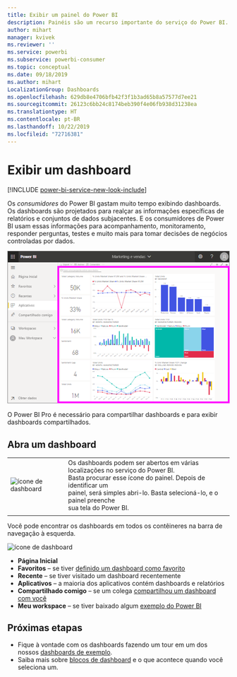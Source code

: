 ```yaml
---
title: Exibir um painel do Power BI
description: Painéis são um recurso importante do serviço do Power BI. Saiba como abrir e exibir um painel.
author: mihart
manager: kvivek
ms.reviewer: ''
ms.service: powerbi
ms.subservice: powerbi-consumer
ms.topic: conceptual
ms.date: 09/18/2019
ms.author: mihart
LocalizationGroup: Dashboards
ms.openlocfilehash: 629db8e4706bfb42f3f1b3ad65b8a57577d7ee21
ms.sourcegitcommit: 26123c6bb24c8174beb390f4e06fb938d31238ea
ms.translationtype: HT
ms.contentlocale: pt-BR
ms.lasthandoff: 10/22/2019
ms.locfileid: "72716381"
---
```

# <a name="view-a-dashboard"></a>Exibir um dashboard

[!INCLUDE [power-bi-service-new-look-include](../includes/power-bi-service-new-look-include.md)]

Os *consumidores* do Power BI gastam muito tempo exibindo dashboards. Os dashboards são projetados para realçar as informações específicas de relatórios e conjuntos de dados subjacentes. E os consumidores de Power BI usam essas informações para acompanhamento, monitoramento, responder perguntas, testes e muito mais para tomar decisões de negócios controladas por dados.

![dashboard](media/end-user-dashboard-open/power-bi-new-dash-new.png)


O Power BI Pro é necessário para compartilhar dashboards e para exibir dashboards compartilhados.

## <a name="open-a-dashboard"></a>Abra um dashboard



|              |         |
|------------|--------------------------------|
|![ícone de dashboard](media/end-user-dashboard-open/power-bi-dashboard-icon.png)      |Os dashboards podem ser abertos em várias localizações no serviço do Power BI. <br> Basta procurar esse ícone do painel. Depois de identificar um <br>painel, será simples abri-lo. Basta selecioná-lo, e o painel preenche <br>sua tela do Power BI. |
|                    |          |



Você pode encontrar os dashboards em todos os contêineres na barra de navegação à esquerda. 

![ícone de dashboard](media/end-user-dashboard-open/power-bi-open-dashboards.gif)

- **Página Inicial** 
- **Favoritos** – se tiver [definido um dashboard como favorito](end-user-favorite.md)
- **Recente** – se tiver visitado um dashboard recentemente
- **Aplicativos** – a maioria dos aplicativos contém dashboards e relatórios
- **Compartilhado comigo** – se um colega [compartilhou um dashboard com você](end-user-shared-with-me.md)
- **Meu workspace** – se tiver baixado algum [exemplo do Power BI](../sample-datasets.md)



## <a name="next-steps"></a>Próximas etapas
* Fique à vontade com os dashboards fazendo um tour em um dos nossos [dashboards de exemplo](../sample-tutorial-connect-to-the-samples.md).
* Saiba mais sobre [blocos de dashboard](end-user-tiles.md) e o que acontece quando você seleciona um.